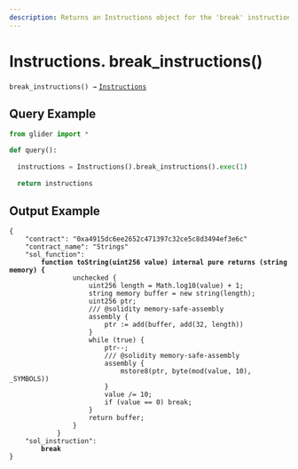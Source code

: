 ```yaml
---
description: Returns an Instructions object for the 'break' instructions
---
```


# Instructions. break\_instructions()

`break_instructions() →` [`Instructions`](./)

## Query Example

```python
from glider import *

def query():
 
  instructions = Instructions().break_instructions().exec(1)
  
  return instructions
```

## Output Example

<pre class="language-solidity"><code class="lang-solidity">{
    "contract": "0xa4915dc6ee2652c471397c32ce5c8d3494ef3e6c"
    "contract_name": "Strings"
    "sol_function":
<strong>        function toString(uint256 value) internal pure returns (string memory) {
</strong>                unchecked {
                    uint256 length = Math.log10(value) + 1;
                    string memory buffer = new string(length);
                    uint256 ptr;
                    /// @solidity memory-safe-assembly
                    assembly {
                        ptr := add(buffer, add(32, length))
                    }
                    while (true) {
                        ptr--;
                        /// @solidity memory-safe-assembly
                        assembly {
                            mstore8(ptr, byte(mod(value, 10), _SYMBOLS))
                        }
                        value /= 10;
                        if (value == 0) break;
                    }
                    return buffer;
                }
            }
    "sol_instruction":
<strong>        break
</strong>}

</code></pre>
